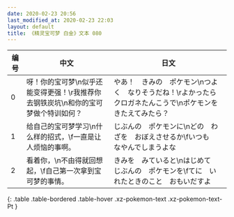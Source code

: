 ```yaml
---
date: 2020-02-23 20:56
last_modified_at: 2020-02-23 22:03
layout: default
title: 《精灵宝可梦 白金》文本 080
---
```

| 编号 | 中文 | 日文 |
| ---- | ---- | ---- |
| 0 | 呀！你的宝可梦\n似乎还能变得更强！\r我推荐你去钢铁炭坑\n和你的宝可梦做个特训如何？ | やあ！　きみの　ポケモン\nつよく　なりそうだね！\rよかったら　クロガネたんこうで\nポケモンを　きたえてみたら？ |
| 1 | 给自己的宝可梦学习\n什么样的招式，\f一直是让人烦恼的事啊。 | じぶんの　ポケモンに\nどの　わざを　おぼえさせるか\fいつも　なやんでしまうよな |
| 2 | 看着你，\n不由得就回想起，\f自己第一次拿到宝可梦的事情。 | きみを　みていると\nはじめて　じぶんの　ポケモンを\fてに　いれたときのこと　おもいだすよ |
{: .table .table-bordered .table-hover .xz-pokemon-text .xz-pokemon-text-Pt }
